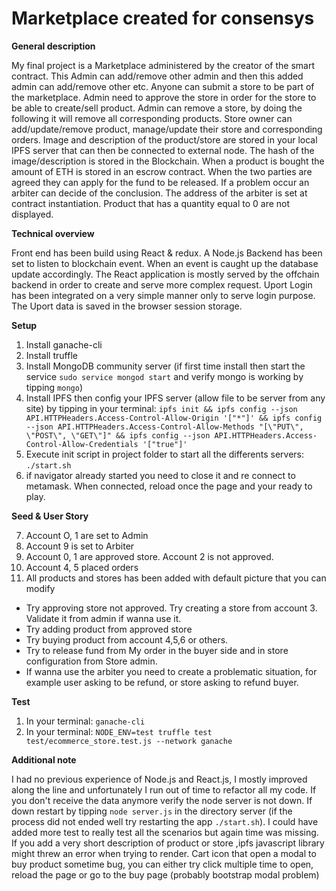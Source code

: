 # Marketplace created for consensys

**General description**

My final project is a Marketplace administered by the creator of the smart contract. This Admin can add/remove other admin and then this added admin can add/remove other etc. Anyone can submit a store to be part of the marketplace. Admin need to approve the store in order for the store to be able to create/sell product. Admin can remove a store, by doing the following it will remove all corresponding products. Store owner can add/update/remove product, manage/update their store and corresponding orders. Image and description of the product/store are stored in your local IPFS server that can then be connected to external node. The hash of the image/description is stored in the Blockchain. When a product is bought the amount of ETH is stored in an escrow contract. When the two parties are agreed they can apply for the fund to be released. If a problem occur an arbiter can decide of the conclusion. The address of the arbiter is set at contract instantiation. Product that has a quantity equal to 0 are not displayed.

**Technical overview**

Front end has been build using React & redux. A Node.js Backend has been set to listen to blockchain event. When an event is caught up the database update accordingly. The React application is mostly served by the offchain backend in order to create and serve more complex request. Uport Login has been integrated on a very simple manner only to serve login purpose. The Uport data is saved in the browser session storage.

**Setup**

1. Install ganache-cli
2. Install truffle
3. Install MongoDB community server (if first time install then start the service `sudo service mongod start` and verify mongo is working by tipping `mongo`)
4. Install IPFS
   then config your IPFS server (allow file to be server from any site) by tipping in your terminal: `ipfs init && ipfs config --json API.HTTPHeaders.Access-Control-Allow-Origin '["*"]' && ipfs config --json API.HTTPHeaders.Access-Control-Allow-Methods "[\"PUT\", \"POST\", \"GET\"]" && ipfs config --json API.HTTPHeaders.Access-Control-Allow-Credentials '["true"]'`
5. Execute init script in project folder to start all the differents servers: `./start.sh`
6. if navigator already started you need to close it and re connect to metamask. When connected, reload once the page and your ready to play.

**Seed & User Story**
 
7. Account O, 1 are set to Admin
8. Account 9 is set to Arbiter
9. Account 0, 1 are approved store. Account 2 is not approved. 
10. Account 4, 5 placed orders
11. All products and stores has been added with default picture that you can modify

- Try approving store not approved. Try creating a store from account 3. Validate it from admin if wanna use it.
- Try adding product from approved store
- Try buying product from account 4,5,6 or others.
- Try to release fund from My order in the buyer side and in store configuration from Store admin.
- If wanna use the arbiter you need to create a problematic situation, for example user asking to be refund, or store asking to refund buyer.

**Test**

1. In your terminal: `ganache-cli`
2. In your terminal: `NODE_ENV=test truffle test test/ecommerce_store.test.js --network ganache`

**Additional note**

I had no previous experience of Node.js and React.js, I mostly improved along the line and unfortunately I run out of time to refactor all my code. If you don't receive the data anymore verify the node server is not down. If down restart by tipping `node server.js` in the directory server (if the process did not ended well try restarting the app `./start.sh`). I could have added more test to really test all the scenarios but again time was missing. If you add a very short description of product or store ,ipfs javascript library might threw an error when trying to render. Cart icon that open a modal to buy product sometime bug, you can either try click multiple time to open, reload the page or go to the buy page (probably bootstrap modal problem)

